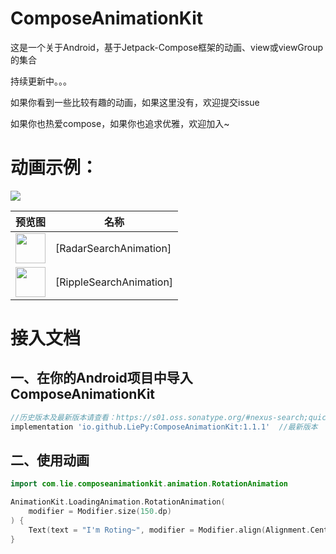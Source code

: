# ComposeAnimationKit

这是一个关于Android，基于Jetpack-Compose框架的动画、view或viewGroup的集合

持续更新中。。。

如果你看到一些比较有趣的动画，如果这里没有，欢迎提交issue

如果你也热爱compose，如果你也追求优雅，欢迎加入~

# 动画示例：

<img src="https://gitee.com/lie_py/compose-animation-kit-preview/raw/main/SamplePreview/SamplePage2023_1_14.gif"/>

| 预览图                                                                                                                                            | 名称                      |
|------------------------------------------------------------------------------------------------------------------------------------------------|-------------------------|
| <img src="https://gitee.com/lie_py/compose-animation-kit-preview/raw/main/SearchAnimation/RadarSearchAnimation.gif" width="48" height="48" />  | [RadarSearchAnimation]  |
| <img src="https://gitee.com/lie_py/compose-animation-kit-preview/raw/main/SearchAnimation/RippleSearchAnimation.gif" width="48" height="48" /> | [RippleSearchAnimation] |

# 接入文档

## 一、在你的Android项目中导入ComposeAnimationKit

```groovy
//历史版本及最新版本请查看：https://s01.oss.sonatype.org/#nexus-search;quick~ComposeAnimationKit
implementation 'io.github.LiePy:ComposeAnimationKit:1.1.1'  //最新版本
```

## 二、使用动画

```kotlin
import com.lie.composeanimationkit.animation.RotationAnimation

AnimationKit.LoadingAnimation.RotationAnimation(
    modifier = Modifier.size(150.dp)
) {
    Text(text = "I'm Roting~", modifier = Modifier.align(Alignment.Center))
}
```

